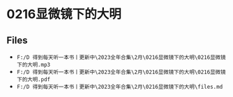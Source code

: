 # 0216显微镜下的大明

## Files

- `F:/D 得到每天听一本书丨更新中\2023全年合集\2月\0216显微镜下的大明\0216显微镜下的大明.mp3`
- `F:/D 得到每天听一本书丨更新中\2023全年合集\2月\0216显微镜下的大明\0216显微镜下的大明.pdf`
- `F:/D 得到每天听一本书丨更新中\2023全年合集\2月\0216显微镜下的大明\files.md`
